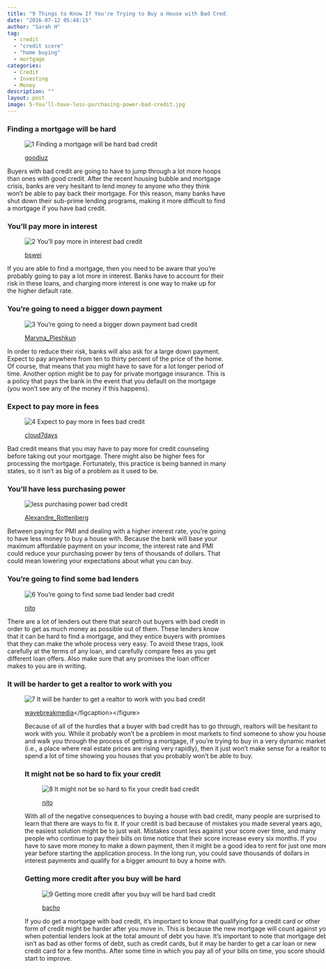```yaml
---
title: "9 Things to Know If You're Trying to Buy a House with Bad Credit"
date: "2016-07-12 05:48:15"
author: "Sarah H"
tag:
  - credit
  - "credit score"
  - "home buying"
  - mortgage
categories:
  - Credit
  - Investing
  - Money
description: ""
layout: post
image: 5-You’ll-have-less-purchasing-power-bad-credit.jpg
---
```


### Finding a mortgage will be hard

<figure aria-describedby="caption-attachment-3846" class="wp-caption alignnone" id="attachment_3846" style="width: 700px">

![1 Finding a mortgage will be hard bad credit](/posts/1-Finding-a-mortgage-will-be-hard-bad-credit.jpg)<figcaption class="wp-caption-text" id="caption-attachment-3846">[goodiuz](https://www.shutterstock.com/pic-115953430/stock-photo-couple-signing-financial-terms-for-future-property.html)</figcaption></figure>

Buyers with bad credit are going to have to jump through a lot more hoops than ones with good credit. After the recent housing bubble and mortgage crisis, banks are very hesitant to lend money to anyone who they think won’t be able to pay back their mortgage. For this reason, many banks have shut down their sub-prime lending programs, making it more difficult to find a mortgage if you have bad credit.

### You’ll pay more in interest

<figure aria-describedby="caption-attachment-3847" class="wp-caption alignnone" id="attachment_3847" style="width: 700px">

![2 You’ll pay more in interest bad credit](/posts/2-You%E2%80%99ll-pay-more-in-interest-bad-credit.jpg)<figcaption class="wp-caption-text" id="caption-attachment-3847">[bswei](https://www.shutterstock.com/pic-286038554/stock-photo-dollar-symbol-on-one-hand-and-percentage-sign-on-another-hand-with-business-concepts-doodles.html)</figcaption></figure>

If you are able to find a mortgage, then you need to be aware that you’re probably going to pay a lot more in interest. Banks have to account for their risk in these loans, and charging more interest is one way to make up for the higher default rate.

### You’re going to need a bigger down payment

<figure aria-describedby="caption-attachment-3848" class="wp-caption alignnone" id="attachment_3848" style="width: 700px">

![3 You’re going to need a bigger down payment bad credit](/posts/3-You%E2%80%99re-going-to-need-a-bigger-down-payment-bad-credit.jpg)<figcaption class="wp-caption-text" id="caption-attachment-3848">[Maryna_Pleshkun](https://www.shutterstock.com/pic-370975826/stock-photo-saving-to-buy-a-house-or-home-savings-concept-with-model-house-inside-transparent-piggy-bank.html)

</figcaption></figure>

In order to reduce their risk, banks will also ask for a large down payment. Expect to pay anywhere from ten to thirty percent of the price of the home. Of course, that means that you might have to save for a lot longer period of time. Another option might be to pay for private mortgage insurance. This is a policy that pays the bank in the event that you default on the mortgage (you won’t see any of the money if this happens).

### Expect to pay more in fees

<figure aria-describedby="caption-attachment-3849" class="wp-caption alignnone" id="attachment_3849" style="width: 700px">

![4 Expect to pay more in fees bad credit](/posts/4-Expect-to-pay-more-in-fees-bad-credit.jpg)<figcaption class="wp-caption-text" id="caption-attachment-3849">[cloud7days](https://www.shutterstock.com/pic-386833954/stock-photo-closeup-hands-giving-money-isolated-on-white-background.html)</figcaption></figure>

Bad credit means that you may have to pay more for credit counseling before taking out your mortgage. There might also be higher fees for processing the mortgage. Fortunately, this practice is being banned in many states, so it isn’t as big of a problem as it used to be.

### You’ll have less purchasing power

<figure aria-describedby="caption-attachment-3850" class="wp-caption alignnone" id="attachment_3850" style="width: 700px">

![less purchasing power bad credit](/posts/5-You%E2%80%99ll-have-less-purchasing-power-bad-credit.jpg)<figcaption class="wp-caption-text" id="caption-attachment-3850">[Alexandre_Rottenberg](https://www.shutterstock.com/pic-195034589/stock-photo-big-house-to-small-house.html)</figcaption></figure>

Between paying for PMI and dealing with a higher interest rate, you’re going to have less money to buy a house with. Because the bank will base your maximum affordable payment on your income, the interest rate and PMI could reduce your purchasing power by tens of thousands of dollars. That could mean lowering your expectations about what you can buy.

### You’re going to find some bad lenders

<figure aria-describedby="caption-attachment-3851" class="wp-caption alignnone" id="attachment_3851" style="width: 700px">

![6 You’re going to find some bad lender bad credit](/posts/6-You%E2%80%99re-going-to-find-some-bad-lender-bad-credit.jpg)<figcaption class="wp-caption-text" id="caption-attachment-3851">[nito](https://www.shutterstock.com/pic-203387788/stock-photo-man-in-suit-showing-a-signboard-with-the-different-ranges-of-the-credit-score-excellent-good.html)

</figcaption></figure>

There are a lot of lenders out there that search out buyers with bad credit in order to get as much money as possible out of them. These lenders know that it can be hard to find a mortgage, and they entice buyers with promises that they can make the whole process very easy. To avoid these traps, look carefully at the terms of any loan, and carefully compare fees as you get different loan offers. Also make sure that any promises the loan officer makes to you are in writing.

### It will be harder to get a realtor to work with you

<figure aria-describedby="caption-attachment-3852" class="wp-caption alignnone" id="attachment_3852" style="width: 700px">

![7 It will be harder to get a realtor to work with you bad credit](/posts/7-It-will-be-harder-to-get-a-realtor-to-work-with-you-bad-credit.jpg)<figcaption class="wp-caption-text" id="caption-attachment-3852">[wavebreakmedia](https://www.shutterstock.com/pic-290396213/stock-photo-couple-in-meeting-with-a-financial-adviser-in-living-room.html?)</figcaption></figure>

Because of all of the hurdles that a buyer with bad credit has to go through, realtors will be hesitant to work with you. While it probably won’t be a problem in most markets to find someone to show you houses and walk you through the process of getting a mortgage, if you’re trying to buy in a very dynamic market (i.e., a place where real estate prices are rising very rapidly), then it just won’t make sense for a realtor to spend a lot of time showing you houses that you probably won’t be able to buy.

### It might not be so hard to fix your credit

<figure aria-describedby="caption-attachment-3853" class="wp-caption alignnone" id="attachment_3853" style="width: 700px">

![8 It might not be so hard to fix your credit bad credit](/posts/8-It-might-not-be-so-hard-to-fix-your-credit-bad-credit.jpg)<figcaption class="wp-caption-text" id="caption-attachment-3853">[nito](https://www.shutterstock.com/pic-267363794/stock-photo-closeup-of-a-young-man-checking-a-bill-a-budget-or-a-payroll-with-a-calculator-filtered-effect.html)</figcaption></figure>

With all of the negative consequences to buying a house with bad credit, many people are surprised to learn that there are ways to fix it. If your credit is bad because of mistakes you made several years ago, the easiest solution might be to just wait. Mistakes count less against your score over time, and many people who continue to pay their bills on time notice that their score increase every six months. If you have to save more money to make a down payment, then it might be a good idea to rent for just one more year before starting the application process. In the long run, you could save thousands of dollars in interest payments and qualify for a bigger amount to buy a home with.

### Getting more credit after you buy will be hard

<figure aria-describedby="caption-attachment-3854" class="wp-caption alignnone" id="attachment_3854" style="width: 700px">

![9 Getting more credit after you buy will be hard bad credit](/posts/9-Getting-more-credit-after-you-buy-will-be-hard-bad-credit.jpg)<figcaption class="wp-caption-text" id="caption-attachment-3854">[bacho](https://www.shutterstock.com/pic-351932723/stock-photo-woman-is-cutting-credit-card-or-bank-card-with-scissors-over-contract-and-other-credit-cards.html)</figcaption></figure>

If you do get a mortgage with bad credit, it’s important to know that qualifying for a credit card or other form of credit might be harder after you move in. This is because the new mortgage will count against you when potential lenders look at the total amount of debt you have. It’s important to note that mortgage debt isn’t as bad as other forms of debt, such as credit cards, but it may be harder to get a car loan or new credit card for a few months. After some time in which you pay all of your bills on time, you score should start to improve.

